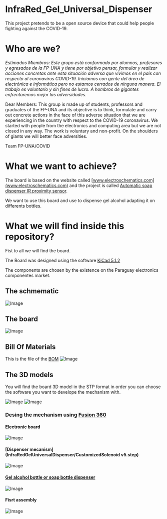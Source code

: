 InfraRed_Gel_Universal_Dispenser
=================================
This project pretends to be a open source device that could help people fighting against the COVID-19.
# Who are we?
*Estimados Miembros: Este grupo está conformado por alumnos, profesores y egresados de la FP-UNA y tiene por objetivo pensar, formular y realizar acciones concretas ante esta situación adversa que vivimos en el país con respecto al coronavirus COVID-19. Iniciamos con gente del área de electrónica e informática pero no estamos cerrados de ninguna manera. El trabajo es voluntario y sin fines de lucro. A hombros de gigantes enfrentaremos mejor las adversidades.*

Dear Members: This group is made up of students, professors and graduates of the FP-UNA and its objective is to think, formulate and carry out concrete actions in the face of this adverse situation that we are experiencing in the country with respect to the COVID-19 coronavirus. We started with people from the electronics and computing area but we are not closed in any way. The work is voluntary and non-profit. On the shoulders of giants we will better face adversities.

Team FP-UNA/COVID

# What we want to achieve?
The board is based on the website called [www.electroschematics.com](www.electroschematics.com) and the project is called [Automatic soap dispenser IR proximity sensor](https://www.electroschematics.com/automatic-soap-dispenser-ir-proximity-sensor/).

We want to use this board and use to dispense gel alcohol adapting it on differents bottles. 

# What we will find inside this repository?

Fist to all we will find the board.

The Board was designed using the software [KiCad 5.1.2](https://www.kicad-pcb.org)

The components are chosen by the existence on the Paraguay electronics componentes market.

## The schmematic

![Image](InfraRedGelUniversalDispenser/3D-MODEL-IRUGD03.png)

## The board

![Image](InfraRedGelUniversalDispenser/3D-MODEL-IRUGD02.png)

## Bill Of Materials
This is the file of the [BOM](InfraRedGelUniversalDispenser/bom/ibom.html)
![Image](InfraRedGelUniversalDispenser/3D-MODEL-IRUGD04.png)

## The 3D models

You will find the board 3D model in the STP format in order you can choose the software you want to develope the mechanism with.

![Image](InfraRedGelUniversalDispenser/3D-MODEL-IRUGD.png)
![Image](InfraRedGelUniversalDispenser/3D-MODEL-IRUGD00.png)

### Desing the mechanism using [Fusion 360](https://www.autodesk.com/products/fusion-360/students-teachers-educators)

#### Electronic board

![Image](InfraRedGelUniversalDispenser/3D-MODEL-IRUGD01.png)

#### [Dispenser mecanism](InfraRedGelUniversalDispenser/CustomizedSolenoid v5.step)

![Image](InfraRedGelUniversalDispenser/3D-MODEL-IRUGD05.png)

#### [Gel alcohol bottle or soap bottle dispenser](https://grabcad.com/library/soap-dispenser-5)

![Image](InfraRedGelUniversalDispenser/3D-MODEL-IRUGD06.png)

#### Fisrt assembly

![Image](InfraRedGelUniversalDispenser/3D-MODEL-IRUGD07.png)


